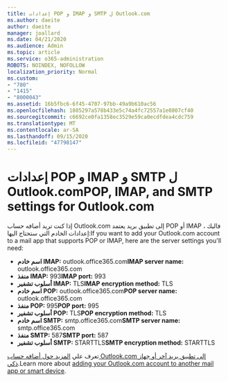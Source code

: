```yaml
---
title: إعدادات POP و IMAP و SMTP ل Outlook.com
ms.author: daeite
author: daeite
manager: joallard
ms.date: 04/21/2020
ms.audience: Admin
ms.topic: article
ms.service: o365-administration
ROBOTS: NOINDEX, NOFOLLOW
localization_priority: Normal
ms.custom:
- "780"
- "1415"
- "8000043"
ms.assetid: 16b5fbc6-6f45-4707-97bb-49a9b610ac56
ms.openlocfilehash: 1885297a578b433e5c74a4fc72557a1e0807cf40
ms.sourcegitcommit: c6692ce0fa1358ec3529e59ca0ecdfdea4cdc759
ms.translationtype: MT
ms.contentlocale: ar-SA
ms.lasthandoff: 09/15/2020
ms.locfileid: "47798147"
---
```

# <a name="pop-imap-and-smtp-settings-for-outlookcom"></a><span data-ttu-id="c5d4d-102">إعدادات POP و IMAP و SMTP ل Outlook.com</span><span class="sxs-lookup"><span data-stu-id="c5d4d-102">POP, IMAP, and SMTP settings for Outlook.com</span></span>

<span data-ttu-id="c5d4d-103">إذا كنت تريد أضافه حساب Outlook.com إلى تطبيق بريد يعتمد POP أو IMAP ، فاليك إعدادات الخادم التي ستحتاج اليها:</span><span class="sxs-lookup"><span data-stu-id="c5d4d-103">If you want to add your Outlook.com account to a mail app that supports POP or IMAP, here are the server settings you'll need:</span></span>
  
- <span data-ttu-id="c5d4d-104">**اسم خادم IMAP:** outlook.office365.com</span><span class="sxs-lookup"><span data-stu-id="c5d4d-104">**IMAP server name:** outlook.office365.com</span></span>
- <span data-ttu-id="c5d4d-105">**منفذ IMAP:** 993</span><span class="sxs-lookup"><span data-stu-id="c5d4d-105">**IMAP port:** 993</span></span>
- <span data-ttu-id="c5d4d-106">**أسلوب تشفير IMAP:** TLS</span><span class="sxs-lookup"><span data-stu-id="c5d4d-106">**IMAP encryption method:** TLS</span></span>
- <span data-ttu-id="c5d4d-107">**اسم خادم POP:** outlook.office365.com</span><span class="sxs-lookup"><span data-stu-id="c5d4d-107">**POP server name:** outlook.office365.com</span></span>  
- <span data-ttu-id="c5d4d-108">**منفذ POP:** 995</span><span class="sxs-lookup"><span data-stu-id="c5d4d-108">**POP port:** 995</span></span>  
- <span data-ttu-id="c5d4d-109">**أسلوب تشفير POP:** TLS</span><span class="sxs-lookup"><span data-stu-id="c5d4d-109">**POP encryption method:** TLS</span></span>  
- <span data-ttu-id="c5d4d-110">**اسم خادم SMTP:** smtp.office365.com</span><span class="sxs-lookup"><span data-stu-id="c5d4d-110">**SMTP server name:** smtp.office365.com</span></span>
- <span data-ttu-id="c5d4d-111">**منفذ SMTP:** 587</span><span class="sxs-lookup"><span data-stu-id="c5d4d-111">**SMTP port:** 587</span></span>
- <span data-ttu-id="c5d4d-112">**أسلوب تشفير SMTP:** STARTTLS</span><span class="sxs-lookup"><span data-stu-id="c5d4d-112">**SMTP encryption method:** STARTTLS</span></span>

<span data-ttu-id="c5d4d-113">تعرف علي [المزيد حول أضافه حساب Outlook.com إلى تطبيق بريد آخر أو جهاز ذكي](https://support.office.com/article/73f3b178-0009-41ae-aab1-87b80fa94970?wt.mc_id=Office_Outlook_com_Alchemy).</span><span class="sxs-lookup"><span data-stu-id="c5d4d-113">Learn more about [adding your Outlook.com account to another mail app or smart device](https://support.office.com/article/73f3b178-0009-41ae-aab1-87b80fa94970?wt.mc_id=Office_Outlook_com_Alchemy).</span></span>